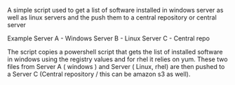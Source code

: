 A simple script used to get a list of software installed in windows server as well as linux servers and the push them to a central repository or central server

Example
Server A - Windows
Server B - Linux
Server C - Central repo

The script copies a powershell script that gets the list of installed software in windows using the registry values and for rhel it relies on yum. These two files  from Server A ( windows ) and Server ( Linux, rhel) are then pushed to a Server C (Central repository / this can be amazon s3 as well).
